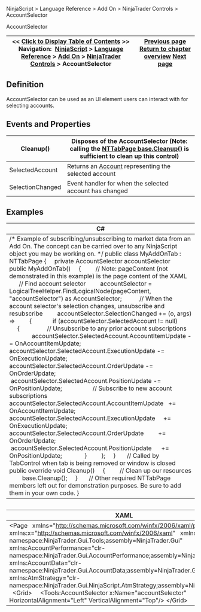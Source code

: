 ﻿
NinjaScript \> Language Reference \> Add On \> NinjaTrader Controls \> AccountSelector

AccountSelector

| \<\< [Click to Display Table of Contents](accountselector.md) \>\> **Navigation:**     [NinjaScript](ninjascript.md) \> [Language Reference](language_reference_wip.md) \> [Add On](add_on.md) \> [NinjaTrader Controls](controls.md) \> AccountSelector | [Previous page](controls.md) [Return to chapter overview](controls.md) [Next page](atmstrategyselector.md) |
| --- | --- |
## Definition
AccountSelector can be used as an UI element users can interact with for selecting accounts.
 
## Events and Properties

| Cleanup() | Disposes of the AccountSelector (Note: calling the [NTTabPage base.Cleanup()](nttabpage_cleanup.md) is sufficient to clean up this control) |
| --- | --- |
| SelectedAccount | Returns an [Account](account_class.md) representing the selected account |
| SelectionChanged | Event handler for when the selected account has changed |

## 
## Examples

| C\# |
| --- |
| /\* Example of subscribing/unsubscribing to market data from an Add On. The concept can be carried over to any NinjaScript object you may be working on. \*/ public class MyAddOnTab : NTTabPage {      private AccountSelector accountSelector        public MyAddOnTab()      {           // Note: pageContent (not demonstrated in this example) is the page content of the XAML           // Find account selector           accountSelector \= LogicalTreeHelper.FindLogicalNode(pageContent, "accountSelector") as AccountSelector;             // When the account selector's selection changes, unsubscribe and resubscribe           accountSelector.SelectionChanged \+\= (o, args) \=\>           {                if (accountSelector.SelectedAccount !\= null)                {                     // Unsubscribe to any prior account subscriptions                    accountSelector.SelectedAccount.AccountItemUpdate \-\= OnAccountItemUpdate;                     accountSelector.SelectedAccount.ExecutionUpdate \-\= OnExecutionUpdate;                    accountSelector.SelectedAccount.OrderUpdate \-\= OnOrderUpdate;                     accountSelector.SelectedAccount.PositionUpdate \-\= OnPositionUpdate;                       // Subscribe to new account subscriptions                    accountSelector.SelectedAccount.AccountItemUpdate   \+\= OnAccountItemUpdate;                     accountSelector.SelectedAccount.ExecutionUpdate     \+\= OnExecutionUpdate;                     accountSelector.SelectedAccount.OrderUpdate         \+\= OnOrderUpdate;                     accountSelector.SelectedAccount.PositionUpdate      \+\= OnPositionUpdate;                }           };      }        // Called by TabControl when tab is being removed or window is closed      public override void Cleanup()      {           // Clean up our resources          base.Cleanup();      }        // Other required NTTabPage members left out for demonstration purposes. Be sure to add them in your own code. } |
## 

| XAML |
| --- |
| \<Page   xmlns\="http://schemas.microsoft.com/winfx/2006/xaml/presentation"    xmlns:x\="http://schemas.microsoft.com/winfx/2006/xaml"    xmlns:Tools\="clr\-namespace:NinjaTrader.Gui.Tools;assembly\=NinjaTrader.Gui"    xmlns:AccountPerformance\="clr\-namespace:NinjaTrader.Gui.AccountPerformance;assembly\=NinjaTrader.Gui"     xmlns:AccountData\="clr\-namespace:NinjaTrader.Gui.AccountData;assembly\=NinjaTrader.Gui"     xmlns:AtmStrategy\="clr\-namespace:NinjaTrader.Gui.NinjaScript.AtmStrategy;assembly\=NinjaTrader.Gui"\>   \<Grid\>      \<Tools:AccountSelector x:Name\="accountSelector" HorizontalAlignment\="Left" VerticalAlignment\="Top"/\> \</Grid\> |
